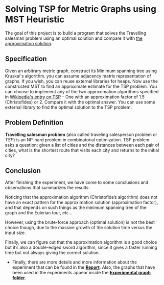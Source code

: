 #  Solving TSP for Metric Graphs using MST Heuristic
The goal of this project is to build a program that solves the Travelling salesman problem using an optimal solution and compare it with [the approximation solution](https://en.wikipedia.org/wiki/Approximation_algorithm).

## Specification
Given an arbitrary metric graph, construct its Minimum spanning tree using Kruskal's algorithm.
you can assume adjacency matrix representation of graphs. If you wish, you can reuse external
libraries for heaps. Now use the constructed MST to find an approximate estimate for the TSP
problem. You can choose to implement any of the two approximation algorithms specified in [Wikipedia's entry on TSP](https://en.wikipedia.org/wiki/Travelling_salesman_problem) – One with an approximation factor of 1.5 (Christofides) or 2. Compare it
with the optimal answer. You can use some external library to find the optimal solution to the
TSP problem.

## Problem Definition
**Travelling salesman problem** (also called traveling salesperson problem or *TSP*) is an NP-hard problem in combinatorial optimization. TSP problem asks a question: given a list of cities and the
distances between each pair of cities, what is the shortest route that visits each city and returns to the initial city?

## Conclusion
After finishing the experiment, we have come to some conclusions and observations that summarizes the results:

Noticing that the approximation algorithm (Christofide’s algorithm) does not have an exact pattern for the approximation solution (approximation factor), and that depends on such things as the minimum spanning tree of the graph and the Eulerian tour, etc...

However, using the brute-force approach (optimal solution) is not the best choice though, due to the massive growth of the solution time versus the input size.

Finally, we can figure out that the approximation algorithm is a good choice but it’s also a double-edged sword algorithm, since it gives a faster running time but not always giving the correct solution.





- Finally, there are more details and more information about the experiment that can be found in the [**Report**](Report.pdf). Also, the graphs that have been used in the experiments appear inside the [**Experimental graph folder**](The-Experimental-Graph/).